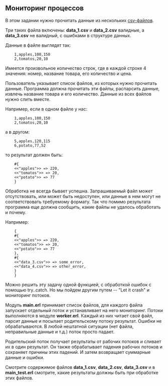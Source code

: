 ## Мониторинг процессов

В этом задании нужно прочитать данные из нескольких [csv-файлов](https://ru.wikipedia.org/wiki/CSV).

Три таких файла включены: **data_1.csv** и **data_2.csv** валидные, а **data_3.csv** не валидный, с ошибками в структуре данных.

Данные в файле выглядят так:
```
    1,apples,100,150
    2,tomatos,20,10
```

Имеется произвольное количество строк, где в каждой строке 4 значения: номер, название товара, его количество и цена.

Пользователь указывает список файлов, из которых нужно прочитать данные. Программа должна прочитать эти файлы, распарсить данные,
извлечь название товара и его количество. Данные из всех файлов нужно слить вместе.

Например, если в одном файле у нас:

```
    1,apples,100,150
    2,tomatos,20,10
```

а в другом:

```
    5,apples,120,115
    6,potato,77,52
```

то результат должен быть:

```
    #{
    <<"apples">> => 220,
    <<"tomatos">> => 20,
    <<"potato">> => 77
    }
```

Обработка не всегда бывает успешна. Запрашиваемый файл может отсутствовать, или может быть недоступен, или данные в нем могут не соответствовать требуемому формату. Так что помимо результата программа еще должна сообщить, какие файлы не удалось обработать и почему.

Например:

```
    {
    #{
    <<"apples">> => 220,
    <<"tomatos">> => 20,
    <<"potato">> => 77
    },
    #{
    <<"data_3.csv">> => some_error,
    <<"data_4.csv">> => other_error,
    }
    }
```

Можно решить эту задачу одной функцией, с обработкой ошибок с помощью try..catch. Но мы пойдем другим путем -- "Let it crash" и мониторинг потоков.

Модуль **main.erl** принимает список файлов, для каждого файла запускает отдельный поток и устанавливает на него мониторинг. Потоки выполняются в модуле **worker.erl**. Каждый из них читает свой файл, парсит данные и посылает родительскому потоку результат. Ошибки не обрабатываются. В любой нештатной ситуации (нет файла, неправильные данные и т.д.) поток просто падает.

Родительский поток получает результаты от рабочих потоков и сливает их в один результат. Он также обрабатывает падения рабочих потоков и сохраняет причины этих падений. И затем возвращает суммарные данные и ошибки.

Смотрите содержимое файлов **data_1.csv**, **data_2.csv**, **data_3.csv** и в **main_test.erl** смотрите, какие результаты должны быть при обработке этих файлов.
